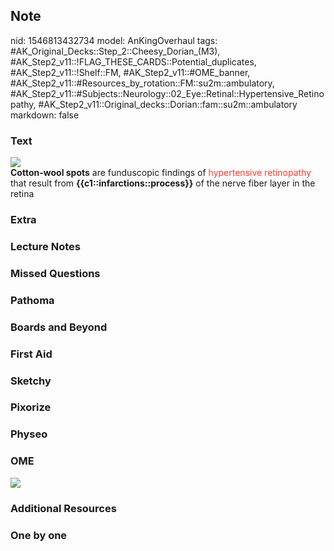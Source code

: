 ## Note
nid: 1546813432734
model: AnKingOverhaul
tags: #AK_Original_Decks::Step_2::Cheesy_Dorian_(M3), #AK_Step2_v11::!FLAG_THESE_CARDS::Potential_duplicates, #AK_Step2_v11::!Shelf::FM, #AK_Step2_v11::#OME_banner, #AK_Step2_v11::#Resources_by_rotation::FM::su2m::ambulatory, #AK_Step2_v11::#Subjects::Neurology::02_Eye::Retinal::Hypertensive_Retinopathy, #AK_Step2_v11::Original_decks::Dorian::fam::su2m::ambulatory
markdown: false

### Text
<img src="paste-4604204942540.jpg">
<div>
  <b>Cotton-wool spots</b> are funduscopic findings of <font color=
  "#FF3B30">hypertensive retinopathy</font> that result from
  <b>{{c1::infarctions::process}}</b> of the nerve fiber layer in
  the retina
</div>

### Extra


### Lecture Notes


### Missed Questions


### Pathoma


### Boards and Beyond


### First Aid


### Sketchy


### Pixorize


### Physeo


### OME
<div class="ome-widget">
  <a href="https://onlinemeded.org?ref=anki"><img src=
  "_OME_AnkiFlashcards_General_7.png"></a>
</div>

### Additional Resources


### One by one

